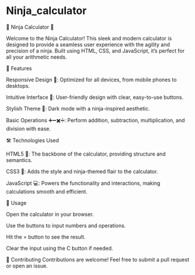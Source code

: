 # Ninja_calculator

🥷 Ninja Calculator 📱

Welcome to the Ninja Calculator! This sleek and modern calculator is designed to provide a seamless user experience with the agility and precision of a ninja. Built using HTML, CSS, and JavaScript, it’s perfect for all your arithmetic needs.

🎨 Features

Responsive Design 📱: Optimized for all devices, from mobile phones to desktops.

Intuitive Interface 🧠: User-friendly design with clear, easy-to-use buttons.

Stylish Theme 🎨: Dark mode with a ninja-inspired aesthetic.

Basic Operations ➕➖✖️➗: Perform addition, subtraction, multiplication, and division with ease.

🛠️ Technologies Used

HTML5 📄: The backbone of the calculator, providing structure and semantics.

CSS3 🎨: Adds the style and ninja-themed flair to the calculator.

JavaScript 💻: Powers the functionality and interactions, making calculations smooth and efficient.

🚀 Usage

Open the calculator in your browser.

Use the buttons to input numbers and operations.


Hit the = button to see the result.

Clear the input using the C button if needed.


🤝 Contributing
Contributions are welcome! Feel free to submit a pull request or open an issue.

